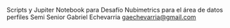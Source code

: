 Scripts y Jupiter Notebook para Desafío Nubimetrics para el área de datos perfiles Semi Senior
Gabriel Echevarria
gaechevarria@gmail.com

<!---
GabrielEchevarria/Challenge es un repositorio para este Desafio en especial.
--->
